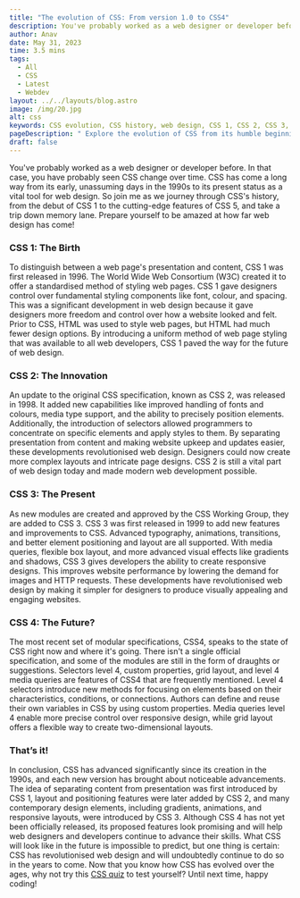 ```yaml
---
title: "The evolution of CSS: From version 1.0 to CSS4"
description: You've probably worked as a web designer or developer before. In that case, you have probably seen CSS change over time. CSS has come a long way from its early, unassuming days in the 1990s to its ...
author: Anav
date: May 31, 2023
time: 3.5 mins
tags:
  - All
  - CSS
  - Latest
  - Webdev
layout: ../../layouts/blog.astro
image: /img/20.jpg
alt: css
keywords: CSS evolution, CSS history, web design, CSS 1, CSS 2, CSS 3, CSS 4, web development, styling web pages, responsive design, modular specifications
pageDescription: " Explore the evolution of CSS from its humble beginnings with CSS 1 to the cutting-edge features of CSS 4. Discover how CSS revolutionized web design by separating content from presentation, enabling complex layouts, advanced typography, and responsive designs. Learn about the significant advancements made in each version of CSS and the promising features proposed for CSS 4. Dive into the fascinating journey of CSS and its profound impact on the future of web development. Test your knowledge with our CSS quiz and stay up-to-date with the latest trends in web design."
draft: false
---
```


You've probably worked as a web designer or developer before. In that case, you have probably seen CSS change over time. CSS has come a long way from its early, unassuming days in the 1990s to its present status as a vital tool for web design. So join me as we journey through CSS's history, from the debut of CSS 1 to the cutting-edge features of CSS 5, and take a trip down memory lane. Prepare yourself to be amazed at how far web design has come!



### CSS 1: The Birth

To distinguish between a web page's presentation and content, CSS 1 was first released in 1996. The World Wide Web Consortium (W3C) created it to offer a standardised method of styling web pages. CSS 1 gave designers control over fundamental styling components like font, colour, and spacing. This was a significant development in web design because it gave designers more freedom and control over how a website looked and felt. Prior to CSS, HTML was used to style web pages, but HTML had much fewer design options. By introducing a uniform method of web page styling that was available to all web developers, CSS 1 paved the way for the future of web design.



### CSS 2: The Innovation

An update to the original CSS specification, known as CSS 2, was released in 1998. It added new capabilities like improved handling of fonts and colours, media type support, and the ability to precisely position elements. Additionally, the introduction of selectors allowed programmers to concentrate on specific elements and apply styles to them. By separating presentation from content and making website upkeep and updates easier, these developments revolutionised web design. Designers could now create more complex layouts and intricate page designs. CSS 2 is still a vital part of web design today and made modern web development possible.



### CSS 3: The Present

As new modules are created and approved by the CSS Working Group, they are added to CSS 3. CSS 3 was first released in 1999 to add new features and improvements to CSS. Advanced typography, animations, transitions, and better element positioning and layout are all supported. With media queries, flexible box layout, and more advanced visual effects like gradients and shadows, CSS 3 gives developers the ability to create responsive designs. This improves website performance by lowering the demand for images and HTTP requests. These developments have revolutionised web design by making it simpler for designers to produce visually appealing and engaging websites.



### CSS 4: The Future?

The most recent set of modular specifications, CSS4, speaks to the state of CSS right now and where it's going. There isn't a single official specification, and some of the modules are still in the form of draughts or suggestions. Selectors level 4, custom properties, grid layout, and level 4 media queries are features of CSS4 that are frequently mentioned. Level 4 selectors introduce new methods for focusing on elements based on their characteristics, conditions, or connections. Authors can define and reuse their own variables in CSS by using custom properties. Media queries level 4 enable more precise control over responsive design, while grid layout offers a flexible way to create two-dimensional layouts.



### That’s it!

In conclusion, CSS has advanced significantly since its creation in the 1990s, and each new version has brought about noticeable advancements. The idea of separating content from presentation was first introduced by CSS 1, layout and positioning features were later added by CSS 2, and many contemporary design elements, including gradients, animations, and responsive layouts, were introduced by CSS 3. Although CSS 4 has not yet been officially released, its proposed features look promising and will help web designers and developers continue to advance their skills. What CSS will look like in the future is impossible to predict, but one thing is certain: CSS has revolutionised web design and will undoubtedly continue to do so in the years to come. Now that you know how CSS has evolved over the ages, why not try this [CSS quiz](https://codeology.net/quiz/#quiz2) to test yourself? Until next time, happy coding!
